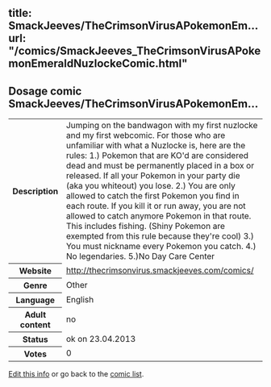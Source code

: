 title: SmackJeeves/TheCrimsonVirusAPokemonEm...
url: "/comics/SmackJeeves_TheCrimsonVirusAPokemonEmeraldNuzlockeComic.html"
---
Dosage comic SmackJeeves/TheCrimsonVirusAPokemonEm...
-----------------------------------------

<p id="msg"></p>
<script type="text/javascript">
if (window.location.search === '?edit_info_mail=sent_ok') {
  var elem = document.getElementById("msg");
  elem.innerHTML = 'Edited information sucessfully sent.';
  elem.className = 'ok';
}
</script>
<table class="comicinfo">
<tr>
<th>Description</th><td>Jumping on the bandwagon with my first nuzlocke and my first webcomic. For those who are unfamiliar with what a Nuzlocke is, here are the rules: 1.) Pokemon that are KO'd are considered dead and must be permanently placed in a box or released. If all your Pokemon in your party die (aka you whiteout) you lose. 2.) You are only allowed to catch the first Pokemon you find in each route. If you kill it or run away, you are not allowed to catch anymore Pokemon in that route. This includes fishing. (Shiny Pokemon are exempted from this rule because they're cool) 3.) You must nickname every Pokemon you catch. 4.) No legendaries. 5.)No Day Care Center</td>
</tr>
<tr>
<th>Website</th><td><a href="http://thecrimsonvirus.smackjeeves.com/comics/">http://thecrimsonvirus.smackjeeves.com/comics/</a></td>
</tr>
<tr>
<th>Genre</th><td>Other</td>
</tr>
<tr>
<th>Language</th><td>English</td>
</tr>
<tr>
<th>Adult content</th><td>no</td>
</tr>
<tr>
<th>Status</th><td>ok on 23.04.2013</td>
</tr>
<tr>
<th>Votes</th><td>0</td>
</tr>
</table>

[Edit this info](SmackJeeves_TheCrimsonVirusAPokemonEmeraldNuzlockeComic_edit.html) or go back to the [comic list](../comic-index.html).
